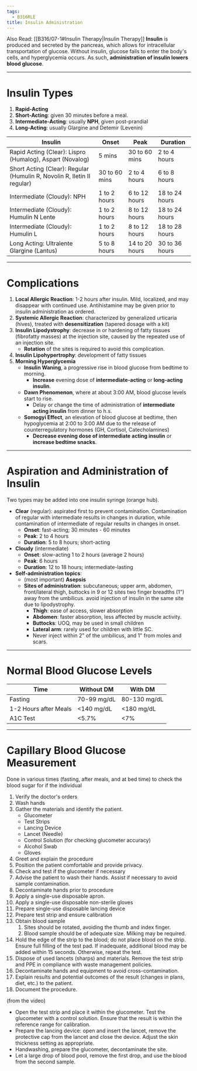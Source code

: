 ```yaml
---
tags:
  - B316RLE
title: Insulin Administration
---
```

Also Read: [[B316/07-1#Insulin Therapy|Insulin Therapy]]
**Insulin** is produced and secreted by the pancreas, which allows for intracellular transportation of glucose. Without insulin, glucose fails to enter the body's cells, and hyperglycemia occurs. As such, **administration of insulin lowers blood glucose**.
___
# Insulin Types
1. **Rapid-Acting**
2. **Short-Acting**: given 30 minutes before a meal.
3. **Intermediate-Acting**: usually **NPH**, given post-prandial
4. **Long-Acting**: usually Glargine and Detemir (Levenin)

| Insulin                                                                 | Onset         | Peak           | Duration       |
| ----------------------------------------------------------------------- | ------------- | -------------- | -------------- |
| Rapid Acting (Clear): Lispro (Humalog), Aspart (Novalog)                | 5 mins        | 30 to 60 mins  | 2 to 4 hours   |
| Short Acting (Clear): Regular (Humulin R, Novolin R, Iletin II regular) | 30 to 60 mins | 2 to 4 hours   | 6 to 8 hours   |
| Intermediate (Cloudy): NPH                                              | 1 to 2 hours  | 6 to 12 hours  | 18 to 24 hours |
| Intermediate (Cloudy): Humulin N Lente                                  | 1 to 2 hours  | 8 to 12 hours  | 18 to 24 hours |
| Intermediate (Cloudy): Humulin L                                        | 1 to 2 hours  | 8 to 12 hours  | 18 to 28 hours |
| Long Acting: Ultralente Glargine (Lantus)                               | 5 to 8 hours  | 14 to 20 hours | 30 to 36 hours |
___
# Complications
1. **Local Allergic Reaction**: 1-2 hours after insulin. Mild, localized, and may disappear with continued use. Antihistamine may be given prior to insulin administration as ordered.
2. **Systemic Allergic Reaction**: characterized by generalized urticaria (hives), treated with **desensitization** (tapered dosage with a kit)
3. **Insulin Lipodystrophy**: decrease in or hardening of fatty tissues (fibrofatty masses) at the injection site, caused by the repeated use of an injection site.
	- **Rotation** of the sites is required to avoid this complication.
4. **Insulin Lipohypertrophy**: development of fatty tissues
5. **Morning Hyperglycemia**
	- **Insulin Waning**, a progressive rise in blood glucose from bedtime to morning.
		- **Increase** evening dose of **intermediate-acting** or **long-acting insulin**.
	- **Dawn Phenomenon**, where at about 3:00 AM, blood glucose levels start to rise.
		- Delay or change the time of administration of **intermediate acting insulin** from dinner to h.s.
	- **Somogyi Effect**, an elevation of blood glucose at bedtime, then hypoglycemia at 2:00 to 3:00 AM due to the release of counterregulatory hormones (GH, Cortisol, Catecholamines)
		- **Decrease evening dose of intermediate acting insulin** or **increase bedtime snacks**.
___
# Aspiration and Administration of Insulin
Two types may be added into one insulin syringe (orange hub).
- **Clear** (regular): aspirated first to prevent contamination. Contamination of regular with intermediate results in changes in duration, while contamination of intermediate of regular results in changes in onset.
	- **Onset**: fast-acting; 30 minutes - 60 minutes
	- **Peak**: 2 to 4 hours
	- **Duration**: 5 to 8 hours; short-acting
- **Cloudy** (intermediate)
	- **Onset**: slow-acting 1 to 2 hours (average 2 hours)
	- **Peak**: 6 hours
	- **Duration**: 12 to 18 hours; intermediate-lasting
- **Self-administration topics**:
	- (most important) **Asepsis**
	- **Sites of administration**: subcutaneous; upper arm, abdomen, front/lateral thigh, buttocks in 9 or 12 sites two finger breadths (1") away from the umbilicus. avoid injection of insulin in the same site due to lipodystrophy.
		- **Thigh**: ease of access, slower absorption
		- **Abdomen**: faster absorption, less affected by muscle activity.
		- **Buttocks**: UOQ, may be used in small children
		- **Lateral arm**: rarely used for children with little SC.
		- Never inject within 2" of the umbilicus, and 1" from moles and scars.
___
# Normal Blood Glucose Levels

| Time                  | Without DM  | With DM      |
| --------------------- | ----------- | ------------ |
| Fasting               | 70-99 mg/dL | 80-130 mg/dL |
| 1-2 Hours after Meals | <140 mg/dL  | <180 mg/dL   |
| A1C Test              | <5.7%       | <7%          |
___
# Capillary Blood Glucose Measurement
Done in various times (fasting, after meals, and at bed time) to check the blood sugar for if the individual 
1. Verify the doctor's orders
2. Wash hands
3. Gather the materials and identify the patient.
	- Glucometer
	- Test Strips
	- Lancing Device
	- Lancet (Needle)
	- Control Solution (for checking glucometer accuracy)
	- Alcohol Swab
	- Gloves
1. Greet and explain the procedure
2. Position the patient comfortable and provide privacy.
3. Check and test if the glucometer if necessary
4. Advise the patient to wash their hands. Assist if necessary to avoid sample contamination.
5. Decontaminate hands prior to procedure
6. Apply a single-use disposable apron.
7. Apply a single-use disposable non-sterile gloves
8. Prepare single-use disposable lancing device
9. Prepare test strip and ensure calibration
10. Obtain blood sample
	1. Sites should be rotated, avoiding the thumb and index finger.
	2. Blood sample should be of adequate size. Milking may be required.
11. Hold the edge of the strip to the blood; do not place blood on the strip. Ensure full filling of the test pad. If inadequate, additional blood may be added within 15 seconds. Otherwise, repeat the test.
12. Dispose of used lancets (sharps) and materials. Remove the test strip and PPE in compliance with waste management policies.
13. Decontaminate hands and equipment to avoid cross-contamination.
14. Explain results and potential outcomes of the result (changes in plans, diet, etc.) to the patient.
15. Document the procedure.

(from the video)
- Open the test strip and place it within the glucometer. Test the glucometer with a control solution. Ensure that the result is within the reference range for calibration.
- Prepare the lancing device: open and insert the lancet, remove the protective cap from the lancet and close the device. Adjust the skin thickness setting as appropriate.
- Handwashing, prepare the glucometer, decontaminate the site.
- Let a large drop of blood pool, remove the first drop, and use the blood from the second sample.